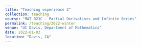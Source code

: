 ```yaml
---
title: "Teaching experience 2"
collection: teaching
course: "MAT 021C - Partial Derivatives and Infinite Series"
permalink: /teaching/2022-winter
venue: "UC Davis, Department of Mathematics"
date: 2022-01-03
location: "Davis, CA"
---
```




